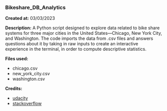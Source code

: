 ### Bikeshare_DB_Analytics

**Created at:**
03/03/2023

**Description:**
A Python script designed to explore data related to bike share systems for three major cities in the United States—Chicago, New York City, and Washington. The code imports the data from .csv files and answers questions about it by taking in raw inputs to create an interactive experience in the terminal, in order to compute descriptive statistics.

**Files used:**
- chicago.csv
- new_york_city.csv
- washington.csv

**Credits:**
- [udacity](https://www.udacity.com/)
- [stackoverflow](https://stackoverflow.com/)

